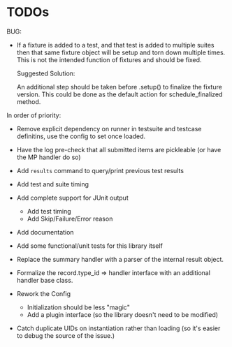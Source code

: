 # TODOs

BUG:

- If a fixture is added to a test, and that test is added to multiple suites then that same
  fixture object will be setup and torn down multiple times. This is not the intended function
  of fixtures and should be fixed.
  
  Suggested Solution:
  
  An additional step should be taken before .setup() to finalize the fixture version.
  This could be done as the default action for schedule_finalized method.

In order of priority:

- Remove explicit dependency on runner in testsuite and testcase definitins, use the config
  to set once loaded.
- Have the log pre-check that all submitted items are pickleable (or have the MP handler do so)

- Add `results` command to query/print previous test results

- Add test and suite timing
- Add complete support for JUnit output
  - Add test timing
  - Add Skip/Failure/Error reason
- Add documentation
- Add some functional/unit tests for this library itself

- Replace the summary handler with a parser of the internal result object.
- Formalize the record.type_id => handler interface with an additional handler base class.

- Rework the Config
  - Initialization should be less "magic"
  - Add a plugin interface (so the library doesn't need to be modified)
- Catch duplicate UIDs on instantiation rather than loading (so it's easier to debug the source of the issue.)